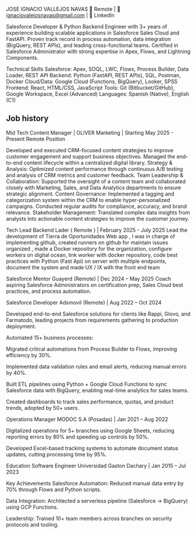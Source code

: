 JOSE IGNACIO VALLEJOS NAVAS
📍 Remote | 📧 ignaciovalejosnavas@gmail.com | 🔗 LinkedIn

Salesforce Developer & Python Backend Engineer with 3+ years of experience building scalable applications in Salesforce Sales Cloud and FastAPI. Proven track record in process automation, data integration (BigQuery, REST APIs), and leading cross-functional teams. Certified in Salesforce Administrator with strong expertise in Apex, Flows, and Lightning Components.

Technical Skills
Salesforce: Apex, SOQL, LWC, Flows, Process Builder, Data Loader, REST API
Backend: Python (FastAPI, REST APIs), SQL, Postman, Docker
Cloud/Data: Google Cloud (Functions, BigQuery), Looker, SPSS
Frontend: React, HTML/CSS, JavaScript
Tools: Git (Bitbucket/GitHub), Google Workspace, Excel (Advanced)
Languages: Spanish (Native), English (C1)

## Job history
Mid Tech Content Manager | OLIVER Marketing | Starting May 2025 - Present
Remote Position

Developed and executed CRM-focused content strategies to improve customer engagement and support business objectives. Managed the end-to-end content lifecycle within a centralized digital library.
Strategy & Analysis: Optimized content performance through continuous A/B testing and analysis of CRM metrics and customer feedback.
Team Leadership & Collaboration: Supported the oversight of a content team and collaborated closely with Marketing, Sales, and Data Analytics departments to ensure strategic alignment.
Content Governance: Implemented a tagging and categorization system within the CRM to enable hyper-personalized campaigns. Conducted regular audits for compliance, accuracy, and brand relevance.
Stakeholder Management: Translated complex data insights from analysts into actionable content strategies to improve the customer journey.

Tech Lead Backend
Lader ( Remote ) | February 2025 - July 2025
Lead the development of Tierra de Oportunidades Web app , I was in charge of implementing
github, created runners on github for maintain issues organized , made a Docker repository for
the organization, configure workers on digital ocean, link worker with docker repository, code
best practices with Python (Fast Api) on server with multiple endpoints, document the system
and made UX / IX with the front end team

Salesforce Mentor
Guayerd (Remote) | Dec 2024 – May 2025
Coach aspiring Salesforce Administrators on certification prep, Sales Cloud best practices, and process automation.


Salesforce Developer
Adsmovil (Remote) | Aug 2022 – Oct 2024

Developed end-to-end Salesforce solutions for clients like Rappi, Glovo, and Farmatodo, leading projects from requirements gathering to production deployment.

Automated 15+ business processes:

Migrated critical automations from Process Builder to Flows, improving efficiency by 30%.

Implemented data validation rules and email alerts, reducing manual errors by 40%.

Built ETL pipelines using Python + Google Cloud Functions to sync Salesforce data with BigQuery, enabling real-time analytics for sales teams.

Created dashboards to track sales performance, quotas, and product trends, adopted by 50+ users.

Operations Manager
MODOC S.A (Posadas) | Jan 2021 – Aug 2022

Digitalized operations for 5+ branches using Google Sheets, reducing reporting errors by 80% and speeding up controls by 50%.

Developed Excel-based tracking systems to automate document status updates, cutting processing time by 95%.

Education
Software Engineer
Universidad Gaston Dachary | Jan 2015 – Jul 2023

Key Achievements
Salesforce Automation: Reduced manual data entry by 70% through Flows and Python scripts.

Data Integration: Architected a serverless pipeline (Salesforce → BigQuery) using GCP Functions.

Leadership: Trained 10+ team members across branches on security protocols and tooling.
